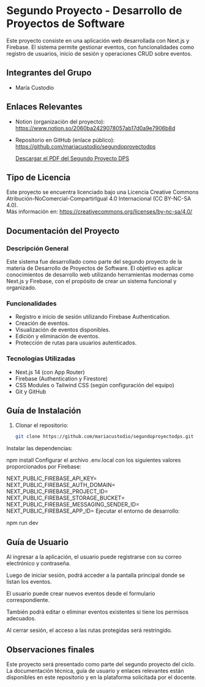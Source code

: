 # Segundo Proyecto - Desarrollo de Proyectos de Software

Este proyecto consiste en una aplicación web desarrollada con Next.js y Firebase. El sistema permite gestionar eventos, con funcionalidades como registro de usuarios, inicio de sesión y operaciones CRUD sobre eventos.

## Integrantes del Grupo

- María Custodio 

## Enlaces Relevantes

- Notion (organización del proyecto):  
  https://www.notion.so/2060ba2429078057ab17d0a9e7906b8d

- Repositorio en GitHub (enlace público):  
  https://github.com/mariacustodio/segundoproyectodps

  [Descargar el PDF del Segundo Proyecto DPS](docs/Segundo_proyecto_DPS.pdf)


## Tipo de Licencia

Este proyecto se encuentra licenciado bajo una Licencia Creative Commons Atribución-NoComercial-CompartirIgual 4.0 Internacional (CC BY-NC-SA 4.0).  
Más información en: https://creativecommons.org/licenses/by-nc-sa/4.0/

## Documentación del Proyecto

### Descripción General

Este sistema fue desarrollado como parte del segundo proyecto de la materia de Desarrollo de Proyectos de Software. El objetivo es aplicar conocimientos de desarrollo web utilizando herramientas modernas como Next.js y Firebase, con el propósito de crear un sistema funcional y organizado.

### Funcionalidades

- Registro e inicio de sesión utilizando Firebase Authentication.
- Creación de eventos.
- Visualización de eventos disponibles.
- Edición y eliminación de eventos.
- Protección de rutas para usuarios autenticados.

### Tecnologías Utilizadas

- Next.js 14 (con App Router)
- Firebase (Authentication y Firestore)
- CSS Modules o Tailwind CSS (según configuración del equipo)
- Git y GitHub

## Guía de Instalación

1. Clonar el repositorio:
   ```bash
   git clone https://github.com/mariacustodio/segundoproyectodps.git
Instalar las dependencias:

npm install
Configurar el archivo .env.local con los siguientes valores proporcionados por Firebase:

NEXT_PUBLIC_FIREBASE_API_KEY=
NEXT_PUBLIC_FIREBASE_AUTH_DOMAIN=
NEXT_PUBLIC_FIREBASE_PROJECT_ID=
NEXT_PUBLIC_FIREBASE_STORAGE_BUCKET=
NEXT_PUBLIC_FIREBASE_MESSAGING_SENDER_ID=
NEXT_PUBLIC_FIREBASE_APP_ID=
Ejecutar el entorno de desarrollo:

npm run dev

## Guía de Usuario

Al ingresar a la aplicación, el usuario puede registrarse con su correo electrónico y contraseña.

Luego de iniciar sesión, podrá acceder a la pantalla principal donde se listan los eventos.

El usuario puede crear nuevos eventos desde el formulario correspondiente.

También podrá editar o eliminar eventos existentes si tiene los permisos adecuados.

Al cerrar sesión, el acceso a las rutas protegidas será restringido.

## Observaciones finales
Este proyecto será presentado como parte del segundo proyecto del ciclo. 
La documentación técnica, guía de usuario y enlaces relevantes están disponibles en este repositorio y en la plataforma solicitada por el docente. 

